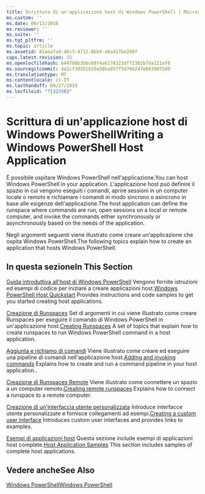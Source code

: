 ```yaml
---
title: Scrittura di un'applicazione host di Windows PowerShell | Microsoft Docs
ms.custom: ''
ms.date: 09/13/2016
ms.reviewer: ''
ms.suite: ''
ms.tgt_pltfrm: ''
ms.topic: article
ms.assetid: 81aeafad-dbc3-4712-8bb9-e6a417be260f
caps.latest.revision: 15
ms.openlocfilehash: b44708b3bbcb974a6178323dff2302b7da121af6
ms.sourcegitcommit: 4a2cf30351620a58ba95ff5d76b247e601907589
ms.translationtype: MT
ms.contentlocale: it-IT
ms.lasthandoff: 09/27/2019
ms.locfileid: "71323503"
---
```

# <a name="writing-a-windows-powershell-host-application"></a><span data-ttu-id="36635-102">Scrittura di un'applicazione host di Windows PowerShell</span><span class="sxs-lookup"><span data-stu-id="36635-102">Writing a Windows PowerShell Host Application</span></span>

<span data-ttu-id="36635-103">È possibile ospitare Windows PowerShell nell'applicazione.</span><span class="sxs-lookup"><span data-stu-id="36635-103">You can host Windows PowerShell in your application.</span></span> <span data-ttu-id="36635-104">L'applicazione host può definire il spazio in cui vengono eseguiti i comandi, aprire sessioni in un computer locale o remoto e richiamare i comandi in modo sincrono o asincrono in base alle esigenze dell'applicazione.</span><span class="sxs-lookup"><span data-stu-id="36635-104">The host application can define the runspace where commands are run, open sessions on a local or remote computer, and invoke the commands either synchronously or asynchronously based on the needs of the application.</span></span>

<span data-ttu-id="36635-105">Negli argomenti seguenti viene illustrato come creare un'applicazione che ospita Windows PowerShell.</span><span class="sxs-lookup"><span data-stu-id="36635-105">The following topics explain how to create an application that hosts Windows PowerShell.</span></span>

## <a name="in-this-section"></a><span data-ttu-id="36635-106">In questa sezione</span><span class="sxs-lookup"><span data-stu-id="36635-106">In This Section</span></span>

<span data-ttu-id="36635-107">[Guida introduttiva all'host di Windows PowerShell](./windows-powershell-host-quickstart.md) Vengono fornite istruzioni ed esempi di codice per iniziare a creare applicazioni host.</span><span class="sxs-lookup"><span data-stu-id="36635-107">[Windows PowerShell Host Quickstart](./windows-powershell-host-quickstart.md) Provides instructions and code samples to get you started creating host applications.</span></span>

<span data-ttu-id="36635-108">[Creazione di Runspaces](./creating-runspaces.md) Set di argomenti in cui viene illustrato come creare Runspaces per eseguire il comando di Windows PowerShell in un'applicazione host.</span><span class="sxs-lookup"><span data-stu-id="36635-108">[Creating Runspaces](./creating-runspaces.md) A set of topics that explain how to create runspaces to run Windows PowerShell command in a host application.</span></span>

<span data-ttu-id="36635-109">[Aggiunta e richiamo di comandi](./adding-and-invoking-commands.md) Viene illustrato come creare ed eseguire una pipeline di comandi nell'applicazione host.</span><span class="sxs-lookup"><span data-stu-id="36635-109">[Adding and invoking commands](./adding-and-invoking-commands.md) Explains how to create and run a command pipeline in your host application..</span></span>

<span data-ttu-id="36635-110">[Creazione di Runspaces Remote](./creating-remote-runspaces.md) Viene illustrato come connettere un spazio a un computer remoto.</span><span class="sxs-lookup"><span data-stu-id="36635-110">[Creating remote runspaces](./creating-remote-runspaces.md) Explains how to connect a runspace to a remote computer.</span></span>

<span data-ttu-id="36635-111">[Creazione di un'interfaccia utente personalizzata](./creating-a-custom-user-interface.md) Introduce interfacce utente personalizzate e fornisce collegamenti ad esempi.</span><span class="sxs-lookup"><span data-stu-id="36635-111">[Creating a custom user interface](./creating-a-custom-user-interface.md) Introduces custom user interfaces and provides links to examples.</span></span>

<span data-ttu-id="36635-112">[Esempi di applicazioni host](./host-application-samples.md) Questa sezione include esempi di applicazioni host complete.</span><span class="sxs-lookup"><span data-stu-id="36635-112">[Host Application Samples](./host-application-samples.md) This section includes samples of complete host applications.</span></span>

## <a name="see-also"></a><span data-ttu-id="36635-113">Vedere anche</span><span class="sxs-lookup"><span data-stu-id="36635-113">See Also</span></span>

[<span data-ttu-id="36635-114">Windows PowerShell</span><span class="sxs-lookup"><span data-stu-id="36635-114">Windows PowerShell</span></span>](https://msdn.microsoft.com/en-us/b41a2af3-aec1-402d-8e18-c2c26be461ff)
